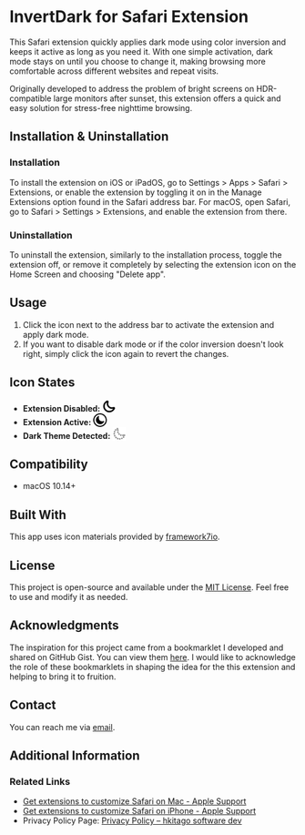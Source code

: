 # InvertDark for Safari Extension

This Safari extension quickly applies dark mode using color inversion and keeps it active as long as you need it. With one simple activation, dark mode stays on until you choose to change it, making browsing more comfortable across different websites and repeat visits.

Originally developed to address the problem of bright screens on HDR-compatible large monitors after sunset, this extension offers a quick and easy solution for stress-free nighttime browsing.

## Installation & Uninstallation

### Installation
To install the extension on iOS or iPadOS, go to Settings > Apps > Safari > Extensions, or enable the extension by toggling it on in the Manage Extensions option found in the Safari address bar.
For macOS, open Safari, go to Safari > Settings > Extensions, and enable the extension from there.

### Uninstallation
To uninstall the extension, similarly to the installation process, toggle the extension off, or remove it completely by selecting the extension icon on the Home Screen and choosing "Delete app".

## Usage
1. Click the icon next to the address bar to activate the extension and apply dark mode.
2. If you want to disable dark mode or if the color inversion doesn't look right, simply click the icon again to revert the changes.

## Icon States
- **Extension Disabled:** <img src="https://raw.githubusercontent.com/hkitago/InvertDark/refs/heads/main/Shared%20(Extension)/Resources/images/toolbar-icon.svg" height="24" valign="bottom"/>
- **Extension Active:** <img src="https://raw.githubusercontent.com/hkitago/InvertDark/refs/heads/main/Shared%20(Extension)/Resources/images/toolbar-icon-dark.svg" height="24" valign="bottom"/>
- **Dark Theme Detected:** <img src="https://raw.githubusercontent.com/hkitago/InvertDark/refs/heads/main/Shared%20(Extension)/Resources/images/toolbar-icon-site-dark.svg" height="24" valign="bottom"/>

## Compatibility

- macOS 10.14+

## Built With

This app uses icon materials provided by [framework7io](https://github.com/framework7io/framework7-icons).

## License

This project is open-source and available under the [MIT License](LICENSE). Feel free to use and modify it as needed.

## Acknowledgments

The inspiration for this project came from a bookmarklet I developed and shared on GitHub Gist. You can view them [here](https://gist.github.com/hkitago/ef7aa6876254500cc27623c92a30fa2d). I would like to acknowledge the role of these bookmarklets in shaping the idea for the this extension and helping to bring it to fruition.

## Contact

You can reach me via [email](mailto:hkitago@gmail.com).

## Additional Information

### Related Links
- [Get extensions to customize Safari on Mac - Apple Support](https://support.apple.com/guide/safari/get-extensions-sfri32508/mac)
- [Get extensions to customize Safari on iPhone - Apple Support](https://support.apple.com/guide/iphone/iphab0432bf6/18.0/ios/18.0)
- Privacy Policy Page: [Privacy Policy – hkitago software dev](https://hkitago.com/wpautoterms/privacy-policy/)
